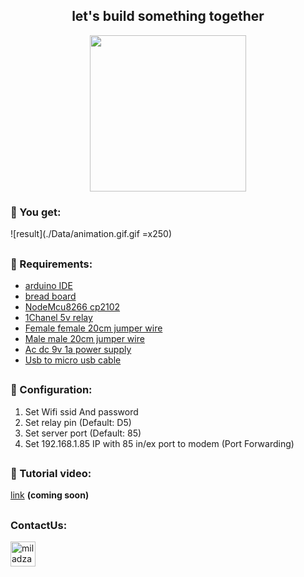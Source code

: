 
<h2 align="center">let's build something together </h1>
<p align="center">
  <img height="250" src="https://www.teachmemicro.com/wp-content/uploads/2020/06/nodemcu-esp8266.png">
</p>

### :tada: You get:

![result](./Data/animation.gif.gif =x250)

##
### :pushpin: Requirements:
 - [arduino IDE](https://www.arduino.cc/en/software)
 - [bread board](https://thecaferobot.com/store/bread-board-10-55-165mm)
 - [NodeMcu8266 cp2102](https://thecaferobot.com/store/nodemcu-lua-esp8266-wifi-internet-development-board)
 - [1Chanel 5v relay](https://thecaferobot.com/store/1chanel-5v-relay)
 - [Female female 20cm jumper wire](https://thecaferobot.com/store/female-female-40p-21cm)
 - [Male male 20cm jumper wire](https://thecaferobot.com/store/male-male-40p-21cm)
 - [Ac dc 9v 1a power supply](https://thecaferobot.com/store/ac-dc-9v-1a-power-supply)
 - [Usb to micro usb cable](https://thecaferobot.com/store/usb-to-micro-usb-data-charging-cable-blue)

##
### :wrench: Configuration:
 1. Set Wifi ssid And password
 2. Set relay pin (Default: D5)
 3. Set server port (Default: 85)
 4. Set 192.168.1.85 IP with 85 in/ex port to modem (Port Forwarding)

##
### :camera_flash: Tutorial video:
[link](https://github.com/miladzamir/ESP8266WifiRelay) **(coming soon)**

##
### ContactUs:
<a href="https://linkedin.com/in/miladzamir" target="blank"><img align="center" src="https://img.icons8.com/color/48/000000/linkedin-circled--v1.png" alt="miladzamir" height="40" width="40"/></a>
